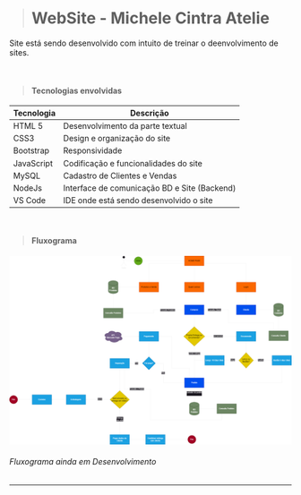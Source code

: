 > # WebSite - Michele Cintra Atelie

Site está sendo desenvolvido com intuito de treinar o deenvolvimento de sites. 


&nbsp;
> #### Tecnologias envolvidas


|Tecnologia|Descrição|
| --- | --- |
|HTML 5 |Desenvolvimento da parte textual|
|CSS3 |Design e organização do site|
|Bootstrap |Responsividade |
|JavaScript |Codificação e funcionalidades do site|
|MySQL| Cadastro de Clientes e Vendas|
|NodeJs|Interface de comunicação BD e Site (Backend)|
|VS Code| IDE onde está sendo desenvolvido o site|


&nbsp;
> #### Fluxograma
![Imagem do fluxo da sistema de vendas do site](docs\fluxograma_webSite.png)

 ###### Fluxograma ainda em Desenvolvimento

 ---